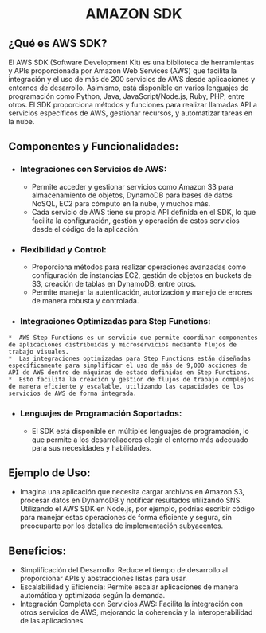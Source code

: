 # <p align="center">AMAZON SDK </p>

## ¿Qué es AWS SDK?
<p align="justify"></p>
El AWS SDK (Software Development Kit) es una biblioteca de herramientas y APIs proporcionada por Amazon Web Services (AWS) que facilita la integración y el uso de más de 200 servicios de AWS desde aplicaciones y entornos de desarrollo. Asimismo, está disponible en varios lenguajes de programación como Python, Java, JavaScript/Node.js, Ruby, PHP, entre otros. El SDK proporciona métodos y funciones para realizar llamadas API a servicios específicos de AWS, gestionar recursos, y automatizar tareas en la nube.

## Componentes y Funcionalidades:

  - ### Integraciones con Servicios de AWS:
    *  Permite acceder y gestionar servicios como Amazon S3 para almacenamiento de objetos, DynamoDB para bases de datos NoSQL, EC2 para cómputo en la nube, y muchos más.
    *  Cada servicio de AWS tiene su propia API definida en el SDK, lo que facilita la configuración, gestión y operación de estos servicios desde el código de la aplicación.
  - ### Flexibilidad y Control:
    *  Proporciona métodos para realizar operaciones avanzadas como configuración de instancias EC2, gestión de objetos en buckets de S3, creación de tablas en DynamoDB, entre otros.
    *  Permite manejar la autenticación, autorización y manejo de errores de manera robusta y controlada.
  -   ### Integraciones Optimizadas para Step Functions:
    *  AWS Step Functions es un servicio que permite coordinar componentes de aplicaciones distribuidas y microservicios mediante flujos de trabajo visuales.
    *  Las integraciones optimizadas para Step Functions están diseñadas específicamente para simplificar el uso de más de 9,000 acciones de API de AWS dentro de máquinas de estado definidas en Step Functions.
    *  Esto facilita la creación y gestión de flujos de trabajo complejos de manera eficiente y escalable, utilizando las capacidades de los servicios de AWS de forma integrada.
  - ### Lenguajes de Programación Soportados:
    *  El SDK está disponible en múltiples lenguajes de programación, lo que permite a los desarrolladores elegir el entorno más adecuado para sus necesidades y habilidades.

## Ejemplo de Uso:
  *  Imagina una aplicación que necesita cargar archivos en Amazon S3, procesar datos en DynamoDB y notificar resultados utilizando SNS. Utilizando el AWS SDK en Node.js, por ejemplo, podrías escribir código para manejar estas operaciones de forma eficiente y segura, sin preocuparte por los detalles de implementación subyacentes.

## Beneficios:
  *  Simplificación del Desarrollo: Reduce el tiempo de desarrollo al proporcionar APIs y abstracciones listas para usar.
  *  Escalabilidad y Eficiencia: Permite escalar aplicaciones de manera automática y optimizada según la demanda.
  *  Integración Completa con Servicios AWS: Facilita la integración con otros servicios de AWS, mejorando la coherencia y la interoperabilidad de las aplicaciones.
